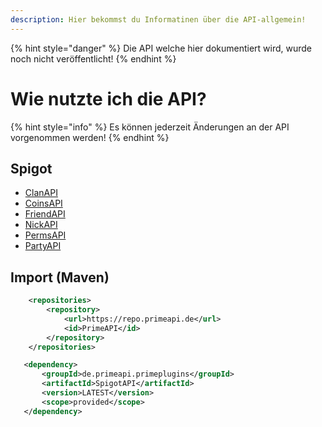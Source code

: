 ```yaml
---
description: Hier bekommst du Informatinen über die API-allgemein!
---
```


{% hint style="danger" %}
Die API welche hier dokumentiert wird, wurde noch nicht veröffentlicht!
{% endhint %}

# Wie nutzte ich die API?

{% hint style="info" %}
Es können jederzeit Änderungen an der API vorgenommen werden!
{% endhint %}

## Spigot

* [ClanAPI](clanapi.md)
* [CoinsAPI](coinsapi.md)
* [FriendAPI](friendapi.md)
* [NickAPI](nickapi.md)
* [PermsAPI](partyapi.md)
* [PartyAPI](permsapi.md)

## Import (Maven)

```xml
    <repositories>
        <repository>
            <url>https://repo.primeapi.de</url>
            <id>PrimeAPI</id>
        </repository>
    </repositories>

   <dependency>
       <groupId>de.primeapi.primeplugins</groupId>
       <artifactId>SpigotAPI</artifactId>
       <version>LATEST</version>
       <scope>provided</scope>
   </dependency>
```
